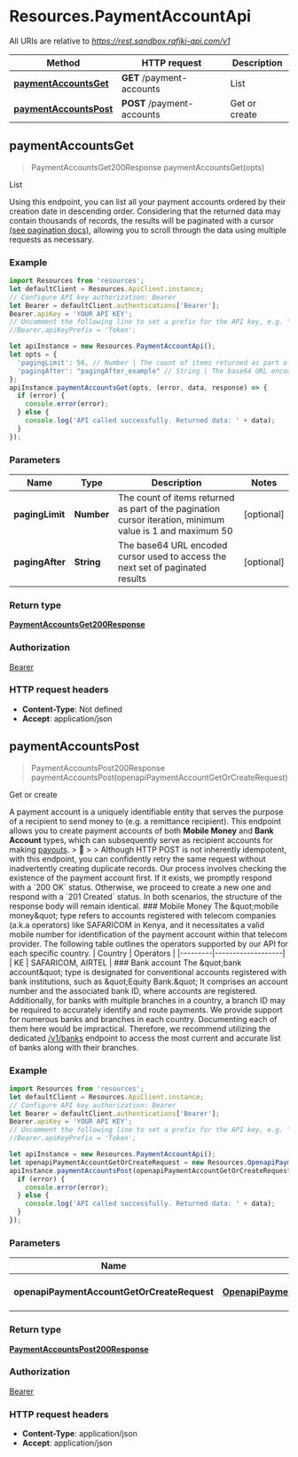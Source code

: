 # Resources.PaymentAccountApi

All URIs are relative to *https://rest.sandbox.rafiki-api.com/v1*

Method | HTTP request | Description
------------- | ------------- | -------------
[**paymentAccountsGet**](PaymentAccountApi.md#paymentAccountsGet) | **GET** /payment-accounts | List
[**paymentAccountsPost**](PaymentAccountApi.md#paymentAccountsPost) | **POST** /payment-accounts | Get or create



## paymentAccountsGet

> PaymentAccountsGet200Response paymentAccountsGet(opts)

List

Using this endpoint, you can list all your payment accounts ordered by their creation date in descending order. Considering that the returned data may contain thousands of records, the results will be paginated with a cursor [(see pagination docs)](pagination), allowing you to scroll through the data using multiple requests as necessary. 

### Example

```javascript
import Resources from 'resources';
let defaultClient = Resources.ApiClient.instance;
// Configure API key authorization: Bearer
let Bearer = defaultClient.authentications['Bearer'];
Bearer.apiKey = 'YOUR API KEY';
// Uncomment the following line to set a prefix for the API key, e.g. "Token" (defaults to null)
//Bearer.apiKeyPrefix = 'Token';

let apiInstance = new Resources.PaymentAccountApi();
let opts = {
  'pagingLimit': 56, // Number | The count of items returned as part of the pagination cursor iteration, minimum value is 1 and maximum 50
  'pagingAfter': "pagingAfter_example" // String | The base64 URL encoded cursor used to access the next set of paginated results
};
apiInstance.paymentAccountsGet(opts, (error, data, response) => {
  if (error) {
    console.error(error);
  } else {
    console.log('API called successfully. Returned data: ' + data);
  }
});
```

### Parameters


Name | Type | Description  | Notes
------------- | ------------- | ------------- | -------------
 **pagingLimit** | **Number**| The count of items returned as part of the pagination cursor iteration, minimum value is 1 and maximum 50 | [optional] 
 **pagingAfter** | **String**| The base64 URL encoded cursor used to access the next set of paginated results | [optional] 

### Return type

[**PaymentAccountsGet200Response**](PaymentAccountsGet200Response.md)

### Authorization

[Bearer](../README.md#Bearer)

### HTTP request headers

- **Content-Type**: Not defined
- **Accept**: application/json


## paymentAccountsPost

> PaymentAccountsPost200Response paymentAccountsPost(openapiPaymentAccountGetOrCreateRequest)

Get or create

A payment account is a uniquely identifiable entity that serves the purpose of a recipient to send money to (e.g. a remittance recipient).  This endpoint allows you to create payment accounts of both **Mobile Money** and **Bank Account** types, which can subsequently serve as recipient accounts for making [payouts](post_payouts).  &gt; 💁 &gt; &gt; Although HTTP POST is not inherently idempotent, with this endpoint, you can confidently retry the same request without inadvertently creating duplicate records. Our process involves checking the existence of the payment account first. If it exists, we promptly respond with a &#x60;200 OK&#x60; status. Otherwise, we proceed to create a new one and respond with a &#x60;201 Created&#x60; status. In both scenarios, the structure of the response body will remain identical.  ### Mobile Money  The \&quot;mobile money\&quot; type refers to accounts registered with telecom companies (a.k.a operators) like SAFARICOM in Kenya, and it necessitates a valid mobile number for identification of the payment account within that telecom provider.  The following table outlines the operators supported by our API for each specific country.  | Country | Operators         | |---------|-------------------| | KE      | SAFARICOM, AIRTEL |  ### Bank account  The \&quot;bank account\&quot; type is designated for conventional accounts registered with bank institutions, such as \&quot;Equity Bank.\&quot; It comprises an account number and the associated bank ID, where accounts are registered. Additionally, for banks with multiple branches in a country, a branch ID may be required to accurately identify and route payments.  We provide support for numerous banks and branches in each country. Documenting each of them here would be impractical. Therefore, we recommend utilizing the dedicated [/v1/banks](get_banks) endpoint to access the most current and accurate list of banks along with their branches. 

### Example

```javascript
import Resources from 'resources';
let defaultClient = Resources.ApiClient.instance;
// Configure API key authorization: Bearer
let Bearer = defaultClient.authentications['Bearer'];
Bearer.apiKey = 'YOUR API KEY';
// Uncomment the following line to set a prefix for the API key, e.g. "Token" (defaults to null)
//Bearer.apiKeyPrefix = 'Token';

let apiInstance = new Resources.PaymentAccountApi();
let openapiPaymentAccountGetOrCreateRequest = new Resources.OpenapiPaymentAccountGetOrCreateRequest(); // OpenapiPaymentAccountGetOrCreateRequest | The payment account
apiInstance.paymentAccountsPost(openapiPaymentAccountGetOrCreateRequest, (error, data, response) => {
  if (error) {
    console.error(error);
  } else {
    console.log('API called successfully. Returned data: ' + data);
  }
});
```

### Parameters


Name | Type | Description  | Notes
------------- | ------------- | ------------- | -------------
 **openapiPaymentAccountGetOrCreateRequest** | [**OpenapiPaymentAccountGetOrCreateRequest**](OpenapiPaymentAccountGetOrCreateRequest.md)| The payment account | 

### Return type

[**PaymentAccountsPost200Response**](PaymentAccountsPost200Response.md)

### Authorization

[Bearer](../README.md#Bearer)

### HTTP request headers

- **Content-Type**: application/json
- **Accept**: application/json

